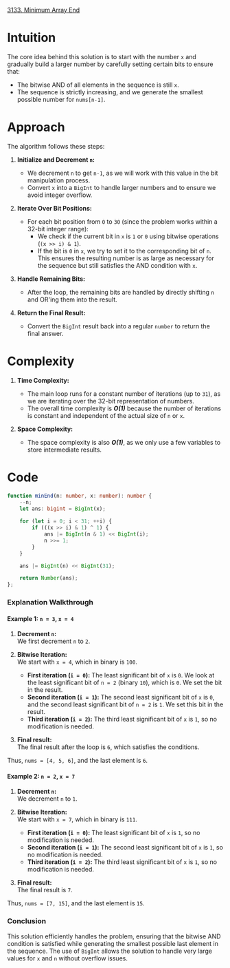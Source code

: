 [3133. Minimum Array End](https://leetcode.com/problems/minimum-array-end/)

# Intuition

The core idea behind this solution is to start with the number `x` and gradually build a larger number by carefully setting certain bits to ensure that:
- The bitwise AND of all elements in the sequence is still `x`.
- The sequence is strictly increasing, and we generate the smallest possible number for `nums[n-1]`.

# Approach

The algorithm follows these steps:

1. **Initialize and Decrement `n`:**
   - We decrement `n` to get `n-1`, as we will work with this value in the bit manipulation process.
   - Convert `x` into a `BigInt` to handle larger numbers and to ensure we avoid integer overflow.

2. **Iterate Over Bit Positions:**
   - For each bit position from `0` to `30` (since the problem works within a 32-bit integer range):
     - We check if the current bit in `x` is `1` or `0` using bitwise operations (`(x >> i) & 1`).
     - If the bit is `0` in `x`, we try to set it to the corresponding bit of `n`. This ensures the resulting number is as large as necessary for the sequence but still satisfies the AND condition with `x`.

3. **Handle Remaining Bits:**
   - After the loop, the remaining bits are handled by directly shifting `n` and OR'ing them into the result.

4. **Return the Final Result:**
   - Convert the `BigInt` result back into a regular `number` to return the final answer.

# Complexity

1. **Time Complexity:**
   - The main loop runs for a constant number of iterations (up to `31`), as we are iterating over the 32-bit representation of numbers.
   - The overall time complexity is ***O(1)*** because the number of iterations is constant and independent of the actual size of `n` or `x`.

2. **Space Complexity:**
   - The space complexity is also ***O(1)***, as we only use a few variables to store intermediate results.

# Code

```typescript
function minEnd(n: number, x: number): number {
    --n;
    let ans: bigint = BigInt(x);
    
    for (let i = 0; i < 31; ++i) {
        if (((x >> i) & 1) ^ 1) {
            ans |= BigInt(n & 1) << BigInt(i);
            n >>= 1;
        }
    }

    ans |= BigInt(n) << BigInt(31);

    return Number(ans);
};

```

### Explanation Walkthrough

#### Example 1: `n = 3`, `x = 4`

1. **Decrement `n`:**  
   We first decrement `n` to `2`. 

2. **Bitwise Iteration:**  
   We start with `x = 4`, which in binary is `100`.  
   - **First iteration (`i = 0`):** The least significant bit of `x` is `0`. We look at the least significant bit of `n = 2` (binary `10`), which is `0`. We set the bit in the result.
   - **Second iteration (`i = 1`):** The second least significant bit of `x` is `0`, and the second least significant bit of `n = 2` is `1`. We set this bit in the result.
   - **Third iteration (`i = 2`):** The third least significant bit of `x` is `1`, so no modification is needed.

3. **Final result:**  
   The final result after the loop is `6`, which satisfies the conditions.

Thus, `nums = [4, 5, 6]`, and the last element is `6`.

#### Example 2: `n = 2`, `x = 7`

1. **Decrement `n`:**  
   We decrement `n` to `1`.

2. **Bitwise Iteration:**  
   We start with `x = 7`, which in binary is `111`.  
   - **First iteration (`i = 0`):** The least significant bit of `x` is `1`, so no modification is needed.
   - **Second iteration (`i = 1`):** The second least significant bit of `x` is `1`, so no modification is needed.
   - **Third iteration (`i = 2`):** The third least significant bit of `x` is `1`, so no modification is needed.

3. **Final result:**  
   The final result is `7`.

Thus, `nums = [7, 15]`, and the last element is `15`.

### Conclusion

This solution efficiently handles the problem, ensuring that the bitwise AND condition is satisfied while generating the smallest possible last element in the sequence. The use of `BigInt` allows the solution to handle very large values for `x` and `n` without overflow issues.